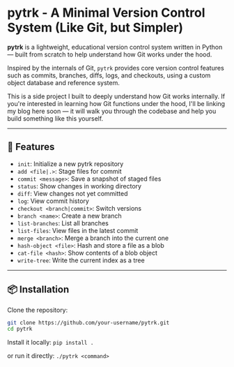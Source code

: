 # pytrk - A Minimal Version Control System (Like Git, but Simpler)

**pytrk** is a lightweight, educational version control system written in Python — built from scratch to help understand how Git works under the hood.

Inspired by the internals of Git, `pytrk` provides core version control features such as commits, branches, diffs, logs, and checkouts, using a custom object database and reference system.

This is a side project I built to deeply understand how Git works internally. If you're interested in learning how Git functions under the hood, I'll be linking my blog here soon — it will walk you through the codebase and help you build something like this yourself.

---

## 🔧 Features

- `init`: Initialize a new pytrk repository
- `add <file|.>`: Stage files for commit
- `commit <message>`: Save a snapshot of staged files
- `status`: Show changes in working directory
- `diff`: View changes not yet committed
- `log`: View commit history
- `checkout <branch|commit>`: Switch versions
- `branch <name>`: Create a new branch
- `list-branches`: List all branches
- `list-files`: View files in the latest commit
- `merge <branch>`: Merge a branch into the current one
- `hash-object <file>`: Hash and store a file as a blob
- `cat-file <hash>`: Show contents of a blob object
- `write-tree`: Write the current index as a tree

---

## 📦 Installation

Clone the repository:

```bash
git clone https://github.com/your-username/pytrk.git
cd pytrk
```
Install it locally:
`pip install .`

or run it directly:
`./pytrk <command>`




